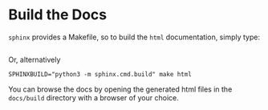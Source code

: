 # Build the Docs
`sphinx` provides a Makefile, so to build the `html` documentation, simply type:
```make html
```

Or, alternatively
```
SPHINXBUILD="python3 -m sphinx.cmd.build" make html
```

You can browse the docs by opening the generated html files in the `docs/build` directory
with a browser of your choice.